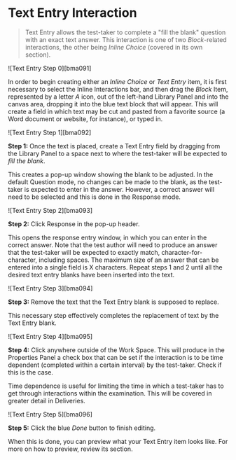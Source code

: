 # Text Entry Interaction

>Text Entry allows the test-taker to complete a "fill the blank" question with an exact text answer. This interaction is one of two *Block*-related interactions, the other being *Inline Choice* (covered in its own section). 

![Text Entry Step 0][bma091]

In order to begin creating either an *Inline Choice* or *Text Entry* item, it is first necessary to select the Inline Interactions bar, and then drag the *Block* Item, represented by a letter *A* icon, out of the left-hand Library Panel and into the canvas area, dropping it into the blue text block that will appear. This will create a field in which text may be cut and pasted from a favorite source (a Word document or website, for instance), or typed in. 

![Text Entry Step 1][bma092]

**Step 1:** Once the text is placed, create a Text Entry field by dragging from the Library Panel to a space next to where the test-taker will be expected to *fill the blank*.

This creates a pop-up window showing the blank to be adjusted. In the default Question mode, no changes can be made to the blank, as the test-taker is expected to enter in the answer. However, a correct answer will need to be selected and this is done in the Response mode.

![Text Entry Step 2][bma093]

**Step 2:** Click Response in the pop-up header.

This opens the response entry window, in which you can enter in the correct answer. Note that the test author will need to produce an answer that the test-taker will be expected to exactly match, character-for-character, including spaces. The maximum size of an answer that can be entered into a single field is X characters. Repeat steps 1 and 2 until all the desired text entry blanks have been inserted into the text.

![Text Entry Step 3][bma094]

**Step 3:** Remove the text that the Text Entry blank is supposed to replace.

This necessary step effectively completes the replacement of text by the Text Entry blank. 

![Text Entry Step 4][bma095]

**Step 4:** Click anywhere outside of the Work Space. This will produce in the Properties Panel a check box that can be set if the interaction is to be time dependent (completed within a certain interval) by the test-taker. Check if this is the case.

Time dependence is useful for limiting the time in which a test-taker has to get through interactions within the examination. This will be covered in greater detail in Deliveries. 

![Text Entry Step 5][bma096]

**Step 5:** Click the blue *Done* button to finish editing.

When this is done, you can preview what your Text Entry item looks like. For more on how to preview, review its section.
